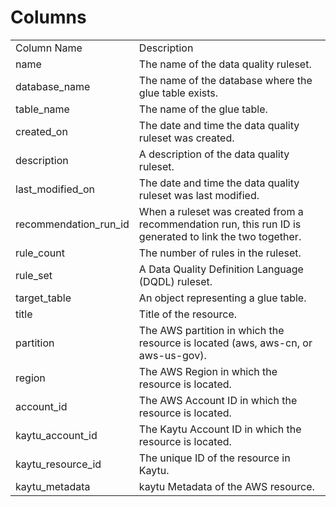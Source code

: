 # Columns  

<table>
	<tr><td>Column Name</td><td>Description</td></tr>
	<tr><td>name</td><td>The name of the data quality ruleset.</td></tr>
	<tr><td>database_name</td><td>The name of the database where the glue table exists.</td></tr>
	<tr><td>table_name</td><td>The name of the glue table.</td></tr>
	<tr><td>created_on</td><td>The date and time the data quality ruleset was created.</td></tr>
	<tr><td>description</td><td>A description of the data quality ruleset.</td></tr>
	<tr><td>last_modified_on</td><td>The date and time the data quality ruleset was last modified.</td></tr>
	<tr><td>recommendation_run_id</td><td>When a ruleset was created from a recommendation run, this run ID is generated to link the two together.</td></tr>
	<tr><td>rule_count</td><td>The number of rules in the ruleset.</td></tr>
	<tr><td>rule_set</td><td>A Data Quality Definition Language (DQDL) ruleset.</td></tr>
	<tr><td>target_table</td><td>An object representing a glue table.</td></tr>
	<tr><td>title</td><td>Title of the resource.</td></tr>
	<tr><td>partition</td><td>The AWS partition in which the resource is located (aws, aws-cn, or aws-us-gov).</td></tr>
	<tr><td>region</td><td>The AWS Region in which the resource is located.</td></tr>
	<tr><td>account_id</td><td>The AWS Account ID in which the resource is located.</td></tr>
	<tr><td>kaytu_account_id</td><td>The Kaytu Account ID in which the resource is located.</td></tr>
	<tr><td>kaytu_resource_id</td><td>The unique ID of the resource in Kaytu.</td></tr>
	<tr><td>kaytu_metadata</td><td>kaytu Metadata of the AWS resource.</td></tr>
</table>
